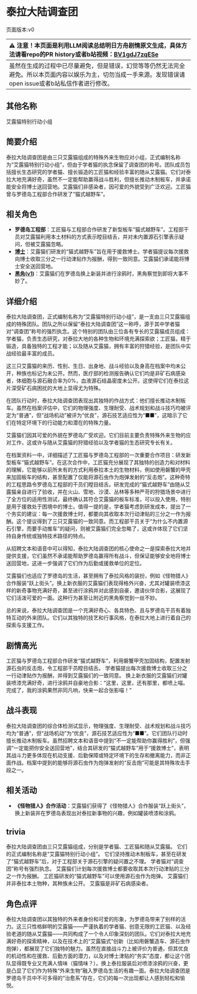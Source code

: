 # 泰拉大陆调查团
页面版本:v0
 

| :warning: 注意！本页面是利用LLM阅读总结明日方舟剧情原文生成，具体方法请看repo的PR history或者b站视频：[BV1gdJ7zqESe](https://www.bilibili.com/video/BV1gdJ7zqESe/)         |
|:----------------------------|
| 虽然在生成的过程中已尽量避免，但是错误，幻觉等等仍然无法完全避免。所以本页面内容以娱乐为主，切勿当成一手来源。发现错误请open issue或者b站私信作者进行修改。|



## 其他名称
艾露猫特别行动小组
## 简要介绍
泰拉大陆调查团是由三只艾露猫组成的特殊外来生物应对小组，正式编制名称为“艾露猫特别行动小组”，但由于学者猫的执念保留了调查团的称号。团队成员包括擅长生态研究的学者猫、擅长锻造的工匠猫和经验丰富的随从艾露猫。它们对泰拉大地充满好奇，虽然不一定能帮助赢得战斗胜利，但擅长推动木制板车，并承诺能安全将博士送回营地。艾露猫们非感染者，因可爱的外貌受到广泛欢迎。工匠猫曾与罗德岛工程部合作研发了“猫式越野车”。
## 相关角色
-   **罗德岛工程部**：工匠猫与工程部合作研发了新型板车“猫式越野车”。工程部干员对艾露猫利用本土材料的方式表示瞠目结舌，并对未内置源石引擎表示疑问，但被艾露猫忽略。
-   **[博士](../char_v3/extended_char_bo_shi.md)**：艾露猫们研发的“猫式越野车”旨在用于援救博士。学者猫提议每次援救向博士收取三分之一行动津贴作为报酬，得到一致同意。艾露猫们承诺能将博士安全送回营地。
-   **[黑角](../char_v3/char_500_noirc.md)([v1](char_500_noirc.md))**：艾露猫们在罗德岛换上新装并进行涂鸦时，黑角察觉到即将大事不妙了。
## 详细介绍
泰拉大陆调查团，正式编制名称为“艾露猫特别行动小组”，是一支由三只艾露猫组成的特殊团队。团队之所以保留“泰拉大陆调查团”这一称呼，源于其中学者猫对“调查团”称号的强烈执念。这个特别的团队由三位各有专长的艾露猫成员组成：学者猫，负责生态研究，对泰拉大地的各种生物和环境充满探索欲；工匠猫，精于锻造，具备独特的工程才能；以及随从艾露猫，拥有丰富的狩猎经验，是团队中实战经验最丰富的成员。

这三只艾露猫的来历、性别、生日、出身地、战斗经验以及身高在档案中均未公开，种族也标记为未公开。然而，医疗部的检测报告确认它们均是非矿石病感染者，体细胞与源石融合率为0%，血液源石结晶密度未公开。这使得它们在泰拉这片深受矿石病困扰的大地上显得尤为特殊。

在团队行动时，泰拉大陆调查团表现出其独特的作战方式：他们擅长推动木制板车。虽然在档案评估中，它们的物理强度、生理耐受、战术规划和战斗技巧均被评定为“普通”，但“战场机动”被评为“优良”，源石技艺适应性为“■■”，这暗示了它们在特定环境下的行动能力和潜在的特殊力量。

艾露猫们因其可爱的外貌在罗德岛广受欢迎。它们目前主要负责特殊外来生物的应对工作，这或许与随从艾露猫的狩猎经验以及学者猫的生态研究专长有关。

在档案资料一中，详细描述了工匠猫与罗德岛工程部的一次重要合作项目：研发新型板车“猫式越野车”。在这次合作中，工匠猫充分展现了其独特的创造力和对材料的理解，它能够以前所未有的方式利用泰拉本土的生物材料，例如使用磐蟹的甲壳来加固板车的结构，甚至配置了仅能将源石虫作为炮弹发射的“反击炮”。这种奇特的工程思路令罗德岛工程部的干员们瞠目结舌。研发完成的“猫式越野车”由随从艾露猫亲自进行了验收，并在火山、雪地、沙漠、丛林等多种严苛的狩猎场景中进行了全方位的适用性测试，最终确认其符合艾露猫的板车标准，可以投入使用，特别是用于援救处于困境中的博士。值得一提的是，学者猫考虑到研发成本，提出了一个务实的建议：每一次援救博士时，都要向其收取本次行动津贴的三分之一作为报酬。这个提议得到了三只艾露猫的一致同意。而工程部干员关于“为什么不内置源石引擎，而要手动推车”的疑问，则被艾露猫们完全忽略了，这或许体现了它们坚持自身传统或独特技术路径的特点。

从招聘文本和语音中可以得知，泰拉大陆调查团的核心使命之一是探索泰拉大地并提供支援，它们虽然不承诺能帮助罗德岛赢得所有战斗，但保证能够安全地将博士送回营地，这进一步强调了它们作为后勤或援救单位的定位。

艾露猫们也适应了罗德岛的生活，甚至拥有了泰拉风格的装扮，例如《怪物猎人》合作服装“跃上街头”。换上新衣服的艾露猫们表现得格外兴奋，尤其对罐装喷漆这样的新奇事物充满好奇，甚至进行涂鸦并对此感到自豪，邀请伙伴合影，这展现了它们活泼可爱的一面。这种行为甚至让附近的黑角察觉到一丝不妙。

总的来说，泰拉大陆调查团是一个充满好奇心、各具特色、且与罗德岛干员有着独特互动的外来团队。它们以其独特的技艺和行事风格，在泰拉大地上进行着自己的探索与支援工作。
## 剧情高光
工匠猫与罗德岛工程部合作研发“猫式越野车”，利用磐蟹甲壳加固结构，配置发射源石虫的反击炮，令工程部干员瞠目结舌。
学者猫提出每次援救博士收取三分之一行动津贴作为报酬，并得到艾露猫们的一致同意。
换上新衣服的艾露猫们对罐装喷漆充满好奇，进行涂鸦并自豪地合影：“这里，这里，还有那里，都喷上喵。完成了，我的涂鸦果然非同凡响，快来一起合张影喵！”
## 战斗表现
泰拉大陆调查团的综合体检测试显示，物理强度、生理耐受、战术规划和战斗技巧均为“普通”，但“战场机动”为“优良”，源石技艺适应性为“■■”。它们团队行动时擅长推动木制板车。虽然招聘文本和语音中提到“不一定能帮助你赢得胜利”，但强调“一定能把你安全送回营地”，结合其研发的“猫式越野车”用于“援救博士”，表明其战斗力更多体现在机动支援、后勤保障或特定环境下的生存和撤离能力，而非正面作战。档案中提到的能够将源石虫作为炮弹发射的“反击炮”可能是其特殊攻击手段之一。
## 相关活动
-   **《怪物猎人》合作活动**：艾露猫们获得了《怪物猎人》合作服装“跃上街头”，换上新装并在罗德岛表现出对泰拉新事物的兴趣，例如罐装喷漆和涂鸦。
## trivia
泰拉大陆调查团由三只艾露猫组成，分别是学者猫、工匠猫和随从艾露猫。
它们的正式编制名称是“艾露猫特别行动小组”。
它们坚持推动木制板车，甚至在研发了“猫式越野车”后，对于工程部关于源石引擎的疑问置之不理。
学者猫对“调查团”称号有强烈执念。
艾露猫们计划每次援救博士都要收取其本次行动津贴的三分之一作为报酬。
工匠猫研发的“猫式越野车”可以使用源石虫作为炮弹。
艾露猫们并非泰拉本土物种，其种族未公开。
艾露猫是非矿石病感染者。
## 角色点评
泰拉大陆调查团以其独特的外来者身份和可爱的形象，为罗德岛带来了别样的活力。这三只性格鲜明的艾露猫——严谨执着的学者猫、创意无限的工匠猫、以及经验老道的随从艾露猫——共同构成了一个令人印象深刻的团队。它们对泰拉大地充满好奇的探索精神，以及在技术上的“艾露猫式”创新（比如用磐蟹造车、源石虫作炮弹），都展现了它们独特的魅力。虽然在直接战斗力上被评价为普通，但其优良的机动性和在援救、后勤方面的潜力，以及对博士津贴的“务实”态度，都让这个团队显得既专业又充满人情味（猫情味？）。换上泰拉服装后对喷漆涂鸦的兴奋，更是凸显了它们作为特殊“外来生物”融入罗德岛生活的有趣一面。泰拉大陆调查团是罗德岛干员中不可多得的“治愈系”存在，它们的每一次出现都让人感到轻松和愉悦。